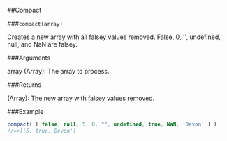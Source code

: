 ##Compact

###`compact(array)`

Creates a new array with all falsey values removed.  False, 0, '', undefined, null, and NaN are falsey.

###Arguments

array (Array): The array to process.

###Returns

(Array): The new array with falsey values removed.

###Example

```javascript
compact( [ false, null, 5, 0, "", undefined, true, NaN, 'Devon' ] )
//=>['5, true, Devon']

```

